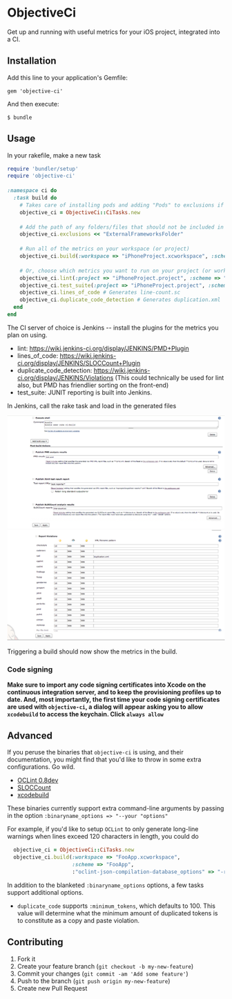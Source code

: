 # ObjectiveCi

Get up and running with useful metrics for your iOS project, integrated into a CI.

## Installation

Add this line to your application's Gemfile:

    gem 'objective-ci'

And then execute:

    $ bundle


## Usage

In your rakefile, make a new task

```ruby
require 'bundler/setup'
require 'objective-ci'

:namespace ci do
  :task build do
    # Takes care of installing pods and adding "Pods" to exclusions if Podfile is detected
    objective_ci = ObjectiveCi::CiTasks.new
    
    # Add the path of any folders/files that should not be included in the metrics
    objective_ci.exclusions << "ExternalFrameworksFolder"
    
    # Run all of the metrics on your workspace (or project)
    objective_ci.build(:workspace => "iPhoneProject.xcworkspace", :scheme => "iPhoneProjectReleaseScheme")
    
    # Or, choose which metrics you want to run on your project (or workspace)
    objective_ci.lint(:project => "iPhoneProject.project", :scheme => "iPhoneProjectReleaseScheme") # Generates lint.xml
    objective_ci.test_suite(:project => "iPhoneProject.project", :scheme => "iPhoneProjectReleaseScheme") # Generates test-reports/*.xml
    objective_ci.lines_of_code # Generates line-count.sc
    objective_ci.duplicate_code_detection # Generates duplication.xml
  end
end
```

The CI server of choice is Jenkins -- install the plugins for the metrics you plan on using.

* lint: https://wiki.jenkins-ci.org/display/JENKINS/PMD+Plugin
* lines_of_code: https://wiki.jenkins-ci.org/display/JENKINS/SLOCCount+Plugin
* duplicate_code_detection: https://wiki.jenkins-ci.org/display/JENKINS/Violations (This could technically be used for lint also, but PMD has friendlier sorting on the front-end)
* test_suite: JUNIT reporting is built into Jenkins.

In Jenkins, call the rake task and load in the generated files

![Jenkins Screenshot](/docs/jenkins-setup.jpg)
![Jenkins Screenshot - Violations](/docs/jenkins-setup-violations.png)

Triggering a build should now show the metrics in the build.

### Code signing

**Make sure to import any code signing certificates into Xcode on the continuous integration server, and to keep the provisioning profiles up to date. And, most importantly, the first time your code signing certificates are used with `objective-ci`, a dialog will appear asking you to allow `xcodebuild` to access the keychain. Click `always allow`**

## Advanced

If you peruse the binaries that `objective-ci` is using, and their documentation, you might find that you'd like to throw in some extra configurations. Go wild.

* [OCLint 0.8dev](http://docs.oclint.org/en/dev/)
* [SLOCCount](http://www.dwheeler.com/sloccount/)
* [xcodebuild](https://www.google.com/url?sa=f&rct=j&url=http://developer.apple.com/documentation/Darwin/Reference/ManPages/man1/xcodebuild.1.html&q=&esrc=s&ei=kB5mUvyQCbL62gWN8IGgAg&usg=AFQjCNG065ry1JvpdG4kiuAmQZTP-yotRQ)

These binaries currently support extra command-line arguments by passing in the option `:binaryname_options => "--your "options"`

For example, if you'd like to setup `OCLint` to only generate long-line warnings when lines exceed 120 characters in length, you could do
```ruby
  objective_ci = ObjectiveCi::CiTasks.new
  objective_ci.build(:workspace => "FooApp.xcworkspace",
                     :scheme => "FooApp",
                     :"oclint-json-compilation-database_options" => "-rc=LONG_LINE=120")
```

In addition to the blanketed `:binaryname_options` options, a few tasks support additional options.

* `duplicate_code` supports `:minimum_tokens`, which defaults to 100. This value will determine what the minimum amount of duplicated tokens is to constitute as a copy and paste violation.

## Contributing

1. Fork it
2. Create your feature branch (`git checkout -b my-new-feature`)
3. Commit your changes (`git commit -am 'Add some feature'`)
4. Push to the branch (`git push origin my-new-feature`)
5. Create new Pull Request
